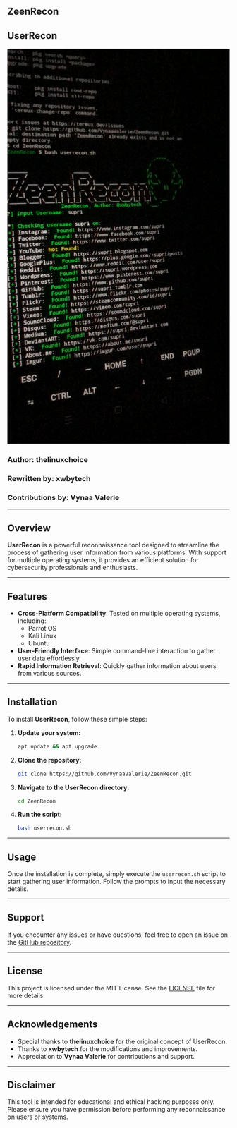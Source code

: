 ## ZeenRecon 
## UserRecon

![ZaynRecon Preview](userrecon.png)

### Author: thelinuxchoice  
### Rewritten by: xwbytech  
### Contributions by: Vynaa Valerie  

---

## Overview

**UserRecon** is a powerful reconnaissance tool designed to streamline the process of gathering user information from various platforms. With support for multiple operating systems, it provides an efficient solution for cybersecurity professionals and enthusiasts.

---

## Features

- **Cross-Platform Compatibility**: Tested on multiple operating systems, including:
  - Parrot OS
  - Kali Linux
  - Ubuntu
- **User-Friendly Interface**: Simple command-line interaction to gather user data effortlessly.
- **Rapid Information Retrieval**: Quickly gather information about users from various sources.

---

## Installation

To install **UserRecon**, follow these simple steps:

1. **Update your system:**
   ```bash
   apt update && apt upgrade
   ```

2. **Clone the repository:**
   ```bash
   git clone https://github.com/VynaaValerie/ZeenRecon.git
   ```

3. **Navigate to the UserRecon directory:**
   ```bash
   cd ZeenRecon
   ```

4. **Run the script:**
   ```bash
   bash userrecon.sh
   ```

---

## Usage

Once the installation is complete, simply execute the `userrecon.sh` script to start gathering user information. Follow the prompts to input the necessary details.

---

## Support

If you encounter any issues or have questions, feel free to open an issue on the [GitHub repository](https://github.com/VynaaValerie/ZeenRecon/issues).

---

## License

This project is licensed under the MIT License. See the [LICENSE](LICENSE) file for more details.

---

## Acknowledgements

- Special thanks to **thelinuxchoice** for the original concept of UserRecon.
- Thanks to **xwbytech** for the modifications and improvements.
- Appreciation to **Vynaa Valerie** for contributions and support.

---

## Disclaimer

This tool is intended for educational and ethical hacking purposes only. Please ensure you have permission before performing any reconnaissance on users or systems.
